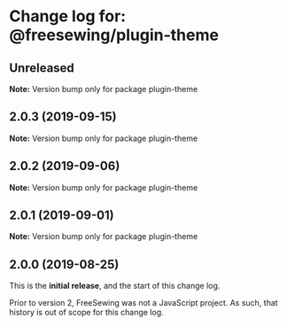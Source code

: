 # Change log for: @freesewing/plugin-theme


## Unreleased

**Note:** Version bump only for package plugin-theme


## 2.0.3 (2019-09-15)

**Note:** Version bump only for package plugin-theme


## 2.0.2 (2019-09-06)

**Note:** Version bump only for package plugin-theme


## 2.0.1 (2019-09-01)

**Note:** Version bump only for package plugin-theme




## 2.0.0 (2019-08-25)

This is the **initial release**, and the start of this change log.

Prior to version 2, FreeSewing was not a JavaScript project.
As such, that history is out of scope for this change log.
